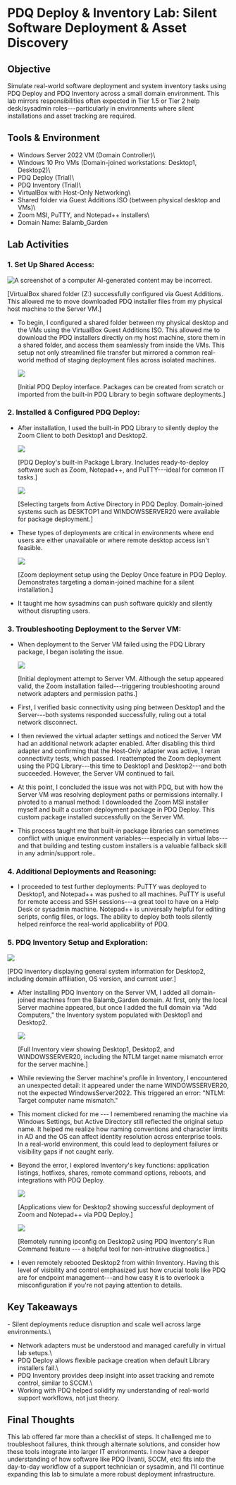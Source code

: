 # PDQ Deploy & Inventory Lab: Silent Software Deployment & Asset Discovery

## Objective

Simulate real-world software deployment and system inventory tasks using
PDQ Deploy and PDQ Inventory across a small domain environment. This lab
mirrors responsibilities often expected in Tier 1.5 or Tier 2 help
desk/sysadmin roles---particularly in environments where silent
installations and asset tracking are required.

## Tools & Environment

- Windows Server 2022 VM (Domain Controller)\
- Windows 10 Pro VMs (Domain-joined workstations: Desktop1, Desktop2)\
- PDQ Deploy (Trial)\
- PDQ Inventory (Trial)\
- VirtualBox with Host-Only Networking\
- Shared folder via Guest Additions ISO (between physical desktop and
VMs)\
- Zoom MSI, PuTTY, and Notepad++ installers\
- Domain Name: Balamb_Garden

## Lab Activities

### 1\. Set Up Shared Access:

![A screenshot of a computer AI-generated content may be
incorrect.](media/mediaPDQ/image1.png)

\[VirtualBox shared folder (Z:) successfully configured via Guest
Additions. This allowed me to move downloaded PDQ installer files from
my physical host machine to the Server VM.\]

- To begin, I configured a shared folder between my physical desktop and
  the VMs using the VirtualBox Guest Additions ISO. This allowed me to
  download the PDQ installers directly on my host machine, store them in
  a shared folder, and access them seamlessly from inside the VMs. This
  setup not only streamlined file transfer but mirrored a common
  real-world method of staging deployment files across isolated
  machines.

  ![](media/mediaPDQ/image2.png)

  \[Initial PDQ Deploy interface. Packages can be created from scratch
  or imported from the built-in PDQ Library to begin software
  deployments.\]

### 2\. Installed & Configured PDQ Deploy:

- After installation, I used the built-in PDQ Library to silently deploy
  the Zoom Client to both Desktop1 and Desktop2.

  ![](media/mediaPDQ/image3.png)

  \[PDQ Deploy's built-in Package Library. Includes ready-to-deploy
  software such as Zoom, Notepad++, and PuTTY---ideal for common IT
  tasks.\]

  ![](media/mediaPDQ/image4.png)

  \[Selecting targets from Active Directory in PDQ Deploy. Domain-joined
  systems such as DESKTOP1 and WINDOWSSERVER20 were available for
  package deployment.\]

- These types of deployments are critical in environments where end
  users are either unavailable or where remote desktop access isn't
  feasible.

  ![](media/mediaPDQ/image5.png)

  \[Zoom deployment setup using the Deploy Once feature in PDQ Deploy.
  Demonstrates targeting a domain-joined machine for a silent
  installation.\]

- It taught me how sysadmins can push software quickly and silently
  without disrupting users.

### 3\. Troubleshooting Deployment to the Server VM:

- When deployment to the Server VM failed using the PDQ Library package,
  I began isolating the issue.

  ![](media/mediaPDQ/image6.png)

  \[Initial deployment attempt to Server VM. Although the setup appeared
  valid, the Zoom installation failed---triggering troubleshooting
  around network adapters and permission paths.\]

- First, I verified basic connectivity using ping between Desktop1 and
  the Server---both systems responded successfully, ruling out a total
  network disconnect.

- I then reviewed the virtual adapter settings and noticed the Server VM
  had an additional network adapter enabled. After disabling this third
  adapter and confirming that the Host-Only adapter was active, I reran
  connectivity tests, which passed. I reattempted the Zoom deployment
  using the PDQ Library---this time to Desktop1 and Desktop2---and both
  succeeded. However, the Server VM continued to fail.

- At this point, I concluded the issue was not with PDQ, but with how
  the Server VM was resolving deployment paths or permissions
  internally. I pivoted to a manual method: I downloaded the Zoom MSI
  installer myself and built a custom deployment package in PDQ Deploy.
  This custom package installed successfully on the Server VM.

- This process taught me that built-in package libraries can sometimes
  conflict with unique environment variables---especially in virtual
  labs---and that building and testing custom installers is a valuable
  fallback skill in any admin/support role..

### 4\. Additional Deployments and Reasoning:

- I proceeded to test further deployments: PuTTY was deployed to
  Desktop1, and Notepad++ was pushed to all machines. PuTTY is useful
  for remote access and SSH sessions---a great tool to have on a Help
  Desk or sysadmin machine. Notepad++ is universally helpful for editing
  scripts, config files, or logs. The ability to deploy both tools
  silently helped reinforce the real-world applicability of PDQ.

### 5\. PDQ Inventory Setup and Exploration:

![](media/mediaPDQ/image7.png)

\[PDQ Inventory displaying general system information for Desktop2,
including domain affiliation, OS version, and current user.\]

- After installing PDQ Inventory on the Server VM, I added all
  domain-joined machines from the Balamb_Garden domain. At first, only
  the local Server machine appeared, but once I added the full domain
  via "Add Computers," the Inventory system populated with Desktop1 and
  Desktop2.

  ![](media/mediaPDQ/image8.png)

  \[Full Inventory view showing Desktop1, Desktop2, and WINDOWSSERVER20,
  including the NTLM target name mismatch error for the server
  machine.\]

- While reviewing the Server machine's profile in Inventory, I
  encountered an unexpected detail: it appeared under the name
  WINDOWSSERVER20, not the expected WindowsServer2022. This triggered an
  error: "NTLM: Target computer name mismatch."

- This moment clicked for me --- I remembered renaming the machine via
  Windows Settings, but Active Directory still reflected the original
  setup name. It helped me realize how naming conventions and character
  limits in AD and the OS can affect identity resolution across
  enterprise tools. In a real-world environment, this could lead to
  deployment failures or visibility gaps if not caught early.

- Beyond the error, I explored Inventory's key functions: application
  listings, hotfixes, shares, remote command options, reboots, and
  integrations with PDQ Deploy.

  ![](media/mediaPDQ/image9.png)

  \[Applications view for Desktop2 showing successful deployment of Zoom
  and Notepad++ via PDQ Deploy.\]

  ![](media/mediaPDQ/image10.png)

  \[Remotely running ipconfig on Desktop2 using PDQ Inventory's Run
  Command feature --- a helpful tool for non-intrusive diagnostics.\]

- I even remotely rebooted Desktop2 from within Inventory. Having this
  level of visibility and control emphasized just how crucial tools like
  PDQ are for endpoint management---and how easy it is to overlook a
  misconfiguration if you're not paying attention to details.

## Key Takeaways

\- Silent deployments reduce disruption and scale well across large
environments.\
- Network adapters must be understood and managed carefully in virtual
lab setups.\
- PDQ Deploy allows flexible package creation when default Library
installers fail.\
- PDQ Inventory provides deep insight into asset tracking and remote
control, similar to SCCM.\
- Working with PDQ helped solidify my understanding of real-world
support workflows, not just theory.

## Final Thoughts

This lab offered far more than a checklist of steps. It challenged me to
troubleshoot failures, think through alternate solutions, and consider
how these tools integrate into larger IT environments. I now have a
deeper understanding of how software like PDQ (Ivanti, SCCM, etc) fits
into the day-to-day workflow of a support technician or sysadmin, and
I'll continue expanding this lab to simulate a more robust deployment
infrastructure.

